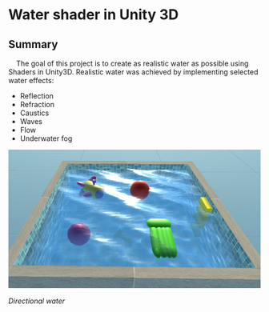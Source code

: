 # Water shader in Unity 3D

## Summary
&nbsp;&nbsp;&nbsp;&nbsp;The goal of this project is to create as realistic water as possible using Shaders in Unity3D. Realistic water was achieved by implementing selected water effects:
* Reflection
* Refraction
* Caustics
* Waves
* Flow
* Underwater fog

![water1](images/total1.png)

*Directional water*
